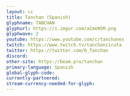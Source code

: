 ```yaml
---
layout: cc
title: Tanchan (Spanish)
glyphname: TANCHAN
glyphurl: https://i.imgur.com/aCmeN5M.png
glyphwave: 2
youtube: https://www.youtube.com/c/tanchanes
twitch: https://www.twitch.tv/tanchancicuta
twitter: https://twitter.com/O_Tanchan
discord: 
other-site: https://beam.pro/tanchan
primary-language: Spanish
global-glyph-code: 
currently-partnered: 
stream-currency-needed-for-glyph: 
---
```


